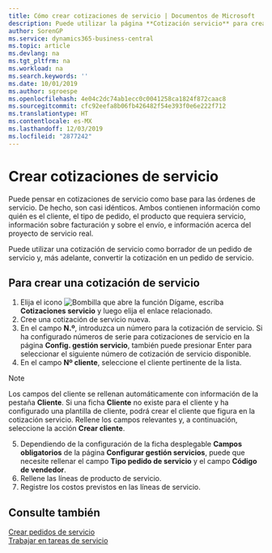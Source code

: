 ```yaml
---
title: Cómo crear cotizaciones de servicio | Documentos de Microsoft
description: Puede utilizar la página **Cotización servicio** para crear documentos en los que se introduce información acerca de un servicio, como reparación y mantenimiento, de productos de servicio a solicitud del cliente. Puede utilizar una cotización de servicio como borrador de un pedido de servicio y, más adelante, convertir la cotización en un pedido de servicio.
author: SorenGP
ms.service: dynamics365-business-central
ms.topic: article
ms.devlang: na
ms.tgt_pltfrm: na
ms.workload: na
ms.search.keywords: ''
ms.date: 10/01/2019
ms.author: sgroespe
ms.openlocfilehash: 4e04c2dc74ab1ecc0c0041258ca1824f872caac8
ms.sourcegitcommit: cfc92eefa8b06fb426482f54e393f0e6e222f712
ms.translationtype: HT
ms.contentlocale: es-MX
ms.lasthandoff: 12/03/2019
ms.locfileid: "2877242"
---
```

# <a name="create-service-quotes"></a>Crear cotizaciones de servicio
Puede pensar en cotizaciones de servicio como base para las órdenes de servicio. De hecho, son casi idénticos. Ambos contienen información como quién es el cliente, el tipo de pedido, el producto que requiera servicio, información sobre facturación y sobre el envío, e información acerca del proyecto de servicio real.
 
Puede utilizar una cotización de servicio como borrador de un pedido de servicio y, más adelante, convertir la cotización en un pedido de servicio.  
  
## <a name="to-create-a-service-quote"></a>Para crear una cotización de servicio  
1. Elija el icono ![Bombilla que abre la función Dígame](media/ui-search/search_small.png "Dígame qué desea hacer"), escriba **Cotizaciones servicio** y luego elija el enlace relacionado.  
2. Cree una cotización de servicio nueva.  
3. En el campo **N.º**, introduzca un número para la cotización de servicio. Si ha configurado números de serie para cotizaciones de servicio en la página **Config. gestión servicio**, también puede presionar Enter para seleccionar el siguiente número de cotización de servicio disponible.  
4. En el campo **Nº cliente**,  seleccione el cliente pertinente de la lista.  

  > [!Note]  
  >  Los campos del cliente se rellenan automáticamente con información de la pestaña **Cliente**. Si una ficha **Cliente** no existe para el cliente y ha configurado una plantilla de cliente, podrá crear el cliente que figura en la cotización servicio. Rellene los campos relevantes y, a continuación, seleccione la acción **Crear cliente**.  
  
5. Dependiendo de la configuración de la ficha desplegable **Campos obligatorios** de la página **Configurar gestión servicios**, puede que necesite rellenar el campo **Tipo pedido de servicio** y el campo **Código de vendedor**.  
6. Rellene las líneas de producto de servicio.  
7. Registre los costos previstos en las líneas de servicio.  
  
## <a name="see-also"></a>Consulte también  
[Crear pedidos de servicio](service-how-to-create-service-orders.md)  
[Trabajar en tareas de servicio](service-how-to-work-on-service-tasks.md)  

 